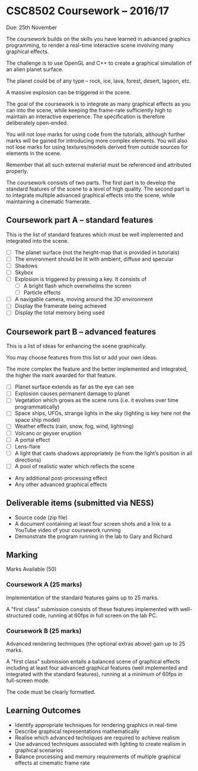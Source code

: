 # CSC8502 Coursework – 2016/17

Due: 25th November

The coursework builds on the skills you have learned in advanced graphics
programming, to render a real-time interactive scene involving many graphical
effects.

The challenge is to use OpenGL and C++ to create a graphical simulation of an
alien planet surface.

The planet could be of any type – rock, ice, lava, forest, desert, lagoon, etc.

A massive explosion can be triggered in the scene.

The goal of the coursework is to integrate as many graphical effects as you can
into the scene, while keeping the frame-rate sufficiently high to maintain an
interactive experience. The specification is therefore deliberately open-ended.

You will not lose marks for using code from the tutorials, although further
marks will be gained for introducing more complex elements. You will also not
lose marks for using textures/models derived from outside sources for elements
in the scene.

Remember that all such external material must be referenced and attributed
properly.

The coursework consists of two parts. The first part is to develop the standard
features of the scene to a level of high quality. The second part is to integrate
multiple advanced graphical effects into the scene, while maintaining a cinematic
framerate.

## Coursework part A – standard features

This is the list of standard features which must be well implemented and
integrated into the scene.

- [ ] The planet surface (not the height-map that is provided in tutorials)
- [ ] The environment should be lit with ambient, diffuse and specular
- [ ] Shadows
- [ ] Skybox
- [ ] Explosion is triggered by pressing a key. It consists of
  - [ ] A bright flash which overwhelms the screen
  - [ ] Particle effects
- [ ] A navigable camera, moving around the 3D environment
- [ ] Display the framerate being achieved
- [ ] Display the total memory being used

## Coursework part B – advanced features

This is a list of ideas for enhancing the scene graphically.

You may choose features from this list or add your own ideas.

The more complex the feature and the better implemented and integrated, the
higher the mark awarded for that feature.

- [ ] Planet surface extends as far as the eye can see
- [ ] Explosion causes permanent damage to planet
- [ ] Vegetation which grows as the scene runs (i.e. it evolves over time
  programmatically)
- [ ] Space ships, UFOs, strange lights in the sky (lighting is key here not the
  space ship model)
- [ ] Weather effects (rain, snow, fog, wind, lightning)
- [ ] Volcano or geyser eruption
- [ ] A portal effect
- [ ] Lens-flare
- [ ] A light that casts shadows appropriately (ie from the light’s position in all
  directions)
- [ ] A pool of realistic water which reflects the scene
- Any additional post-processing effect
- Any other advanced graphical effects

## Deliverable items (submitted via NESS)

- Source code (zip file)
- A document containing at least four screen shots and a link to a YouTube video
  of your coursework running
- Demonstrate the program running in the lab to Gary and Richard

## Marking

Marks Available (50)

### Coursework A (25 marks)

Implementation of the standard features gains up to 25 marks.

A "first class" submission consists of these features implemented with
well-structured code, running at 60fps in full screen on the lab PC.

### Coursework B (25 marks)

Advanced rendering techniques (the optional extras above) gain up to 25 marks.

A "first class" submission entails a balanced scene of graphical effects
including at least four advanced graphical features (well implemented and
integrated with the standard features), running at a minimum of 60fps in
full-screen mode.

The code must be clearly formatted.

## Learning Outcomes

- Identify appropriate techniques for rendering graphics in real-time
- Describe graphical representations mathematically
- Realise which advanced techniques are required to achieve realism
- Use advanced techniques associated with lighting to create realism in
  graphical scenarios
- Balance processing and memory requirements of multiple graphical effects at
  cinematic frame rate
